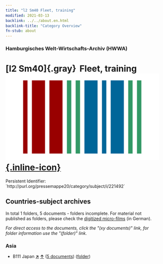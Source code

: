 ```yaml
---
title: "l2 Sm40 Fleet, training"
modified: 2021-03-13
backlink: ../../about.en.html
backlink-title: "Category Overview"
fn-stub: about
---
```


### Hamburgisches Welt-Wirtschafts-Archiv (HWWA)

# [l2 Sm40]{.gray}&#8201; Fleet, training &#160; [![Wikidata](/images/Wikidata-logo.svg "Wikidata"){.inline-icon}](http://www.wikidata.org/entity/Q104700225)

<div class="hint">Persistent Identifier: `http://purl.org/pressemappe20/category/subject/i/221492`</div>







## Countries-subject archives





In total 1 folders, 5 documents - folders incomplete.
For material not published as folders, please check the [digitized micro-films](/film/h1_sh.de.html) (in German).

_For direct access to the documents, click the "(xy documents)" link, for folder information use the "(folder)" link._



### Asia

- B111 Japan [**&nearr;**](../../../geo/i/141272/about.en.html "Japan (all folders)") [**&uarr;**](../../../geo/about.en.html#B111 "Country category system") (<a href="https://pm20.zbw.eu/iiifview/folder/sh/141272,221492" title="about: Japan : Fleet, training" target="_blank">5 documents</a>) ([folder](../../../../folder/sh/1412xx/141272/2214xx/221492/about.en.html))








